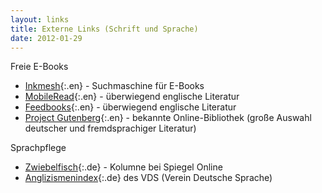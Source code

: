 ```yaml
---
layout: links
title: Externe Links (Schrift und Sprache)
date: 2012-01-29
---
```


Freie E-Books

- [Inkmesh](http://www.inkmesh.com/){:.en} - Suchmaschine für E-Books
- [MobileRead](http://www.mobileread.com/){:.en} - überwiegend englische Literatur
- [Feedbooks](http://www.feedbooks.com/){:.en} - überwiegend englische Literatur
- [Project Gutenberg](http://www.gutenberg.org/){:.en} - bekannte Online-Bibliothek
  (große Auswahl deutscher und fremdsprachiger Literatur)

Sprachpflege

- [Zwiebelfisch](http://www.spiegel.de/thema/zwiebelfisch/){:.de} - Kolumne bei Spiegel Online
- [Anglizismenindex](http://www.vds-ev.de/anglizismenindex/){:.de} des VDS (Verein Deutsche Sprache)
